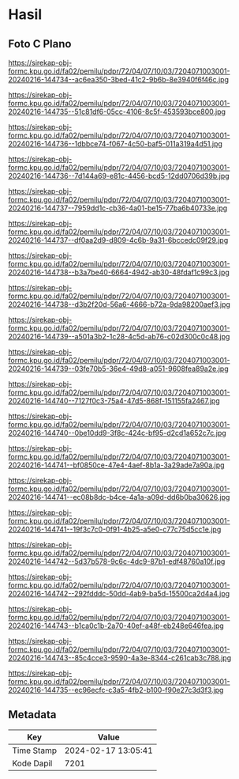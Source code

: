 # Hasil

## Foto C Plano

https://sirekap-obj-formc.kpu.go.id/fa02/pemilu/pdpr/72/04/07/10/03/7204071003001-20240216-144734--ac6ea350-3bed-41c2-9b6b-8e3940f6f46c.jpg

https://sirekap-obj-formc.kpu.go.id/fa02/pemilu/pdpr/72/04/07/10/03/7204071003001-20240216-144735--51c81df6-05cc-4106-8c5f-453593bce800.jpg

https://sirekap-obj-formc.kpu.go.id/fa02/pemilu/pdpr/72/04/07/10/03/7204071003001-20240216-144736--1dbbce74-f067-4c50-baf5-011a319a4d51.jpg

https://sirekap-obj-formc.kpu.go.id/fa02/pemilu/pdpr/72/04/07/10/03/7204071003001-20240216-144736--7d144a69-e81c-4456-bcd5-12dd0706d39b.jpg

https://sirekap-obj-formc.kpu.go.id/fa02/pemilu/pdpr/72/04/07/10/03/7204071003001-20240216-144737--7959dd1c-cb36-4a01-be15-77ba6b40733e.jpg

https://sirekap-obj-formc.kpu.go.id/fa02/pemilu/pdpr/72/04/07/10/03/7204071003001-20240216-144737--df0aa2d9-d809-4c6b-9a31-6bccedc09f29.jpg

https://sirekap-obj-formc.kpu.go.id/fa02/pemilu/pdpr/72/04/07/10/03/7204071003001-20240216-144738--b3a7be40-6664-4942-ab30-48fdaf1c99c3.jpg

https://sirekap-obj-formc.kpu.go.id/fa02/pemilu/pdpr/72/04/07/10/03/7204071003001-20240216-144738--d3b2f20d-56a6-4666-b72a-9da98200aef3.jpg

https://sirekap-obj-formc.kpu.go.id/fa02/pemilu/pdpr/72/04/07/10/03/7204071003001-20240216-144739--a501a3b2-1c28-4c5d-ab76-c02d300c0c48.jpg

https://sirekap-obj-formc.kpu.go.id/fa02/pemilu/pdpr/72/04/07/10/03/7204071003001-20240216-144739--03fe70b5-36e4-49d8-a051-9608fea89a2e.jpg

https://sirekap-obj-formc.kpu.go.id/fa02/pemilu/pdpr/72/04/07/10/03/7204071003001-20240216-144740--7127f0c3-75a4-47d5-868f-151155fa2467.jpg

https://sirekap-obj-formc.kpu.go.id/fa02/pemilu/pdpr/72/04/07/10/03/7204071003001-20240216-144740--0be10dd9-3f8c-424c-bf95-d2cd1a652c7c.jpg

https://sirekap-obj-formc.kpu.go.id/fa02/pemilu/pdpr/72/04/07/10/03/7204071003001-20240216-144741--bf0850ce-47e4-4aef-8b1a-3a29ade7a90a.jpg

https://sirekap-obj-formc.kpu.go.id/fa02/pemilu/pdpr/72/04/07/10/03/7204071003001-20240216-144741--ec08b8dc-b4ce-4a1a-a09d-dd6b0ba30626.jpg

https://sirekap-obj-formc.kpu.go.id/fa02/pemilu/pdpr/72/04/07/10/03/7204071003001-20240216-144741--19f3c7c0-0f91-4b25-a5e0-c77c75d5cc1e.jpg

https://sirekap-obj-formc.kpu.go.id/fa02/pemilu/pdpr/72/04/07/10/03/7204071003001-20240216-144742--5d37b578-9c6c-4dc9-87b1-edf48760a10f.jpg

https://sirekap-obj-formc.kpu.go.id/fa02/pemilu/pdpr/72/04/07/10/03/7204071003001-20240216-144742--292fdddc-50dd-4ab9-ba5d-15500ca2d4a4.jpg

https://sirekap-obj-formc.kpu.go.id/fa02/pemilu/pdpr/72/04/07/10/03/7204071003001-20240216-144743--b1ca0c1b-2a70-40ef-a48f-eb248e646fea.jpg

https://sirekap-obj-formc.kpu.go.id/fa02/pemilu/pdpr/72/04/07/10/03/7204071003001-20240216-144743--85c4cce3-9590-4a3e-8344-c261cab3c788.jpg

https://sirekap-obj-formc.kpu.go.id/fa02/pemilu/pdpr/72/04/07/10/03/7204071003001-20240216-144735--ec96ecfc-c3a5-4fb2-b100-f90e27c3d3f3.jpg


## Metadata

| Key        | Value               |
| ---------- | ------------------- |
| Time Stamp | 2024-02-17 13:05:41 |
| Kode Dapil | 7201                |



